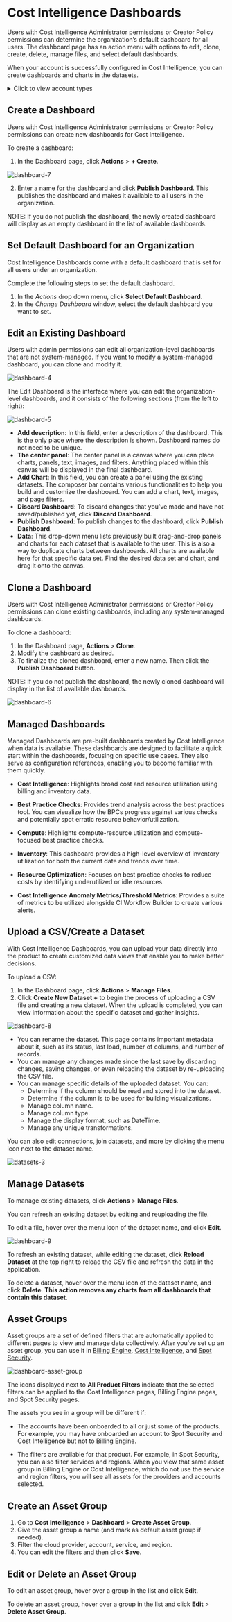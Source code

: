 # Cost Intelligence Dashboards    

Users with Cost Intelligence Administrator permissions or Creator Policy permissions can determine the organization’s default dashboard for all users. The dashboard page has an action menu with options to edit, clone, create, delete, manage files, and select default dashboards.

When your account is successfully configured in Cost Intelligence, you can create dashboards and charts in the datasets. 

<details>
   <summary markdown="span">Click to view account types</summary>

* Billing - Created from the Billing Engine and is available when you connect a billing account to Billing Engine. Data is synced with Billing Engine once a day.

* Best Practice Check - Created from Cost Intelligence and is available when you onboard an account with inventory-related data. Provides data related to all best practice checks available for cost intelligence. 

    * AWS → Billing account and/or a linked account 
    * Azure → subscription
    
    **Note**: This does not include data from Spot Security Risk Assessment checks.

* Inventory - Created from Cost Intelligence and is available when you onboard an account with inventory-related data. Provides high-level inventory-related data for onboarded accounts. 

    * AWS → Billing account and/or a linked account 
    * Azure → subscription
    
    **Note**: This does not include data from Spot Security Inventory.

 </details>
 
## Create a Dashboard  

Users with Cost Intelligence Administrator permissions or Creator Policy permissions can create new dashboards for Cost Intelligence. 

To create a dashboard:   

1. In the Dashboard page, click **Actions** > **+ Create**.    

![dashboard-7](https://github.com/user-attachments/assets/a4c06695-1f6b-497a-9311-3acae5d9197e)

2. Enter a name for the dashboard and click **Publish Dashboard**. This publishes the dashboard and makes it available to all users in the organization.

NOTE: If you do not publish the dashboard, the newly created dashboard will display as an empty dashboard in the list of available dashboards.  

## Set Default Dashboard for an Organization

Cost Intelligence Dashboards come with a default dashboard that is set for all users under an organization.  

Complete the following steps to set the default dashboard.

1. In the <i>Actions</i> drop down menu, click **Select Default Dashboard**.
2. In the <i>Change Dashboard</i> window, select the default dashboard you want to set.

## Edit an Existing Dashboard    

Users with admin permissions can edit all organization-level dashboards that are not system-managed. If you want to modify a system-managed dashboard, you can clone and modify it.

![dashboard-4](https://github.com/spotinst/help/assets/106514736/72c9a54a-5292-47cd-b845-8097e802ad27)   

The Edit Dashboard is the interface where you can edit the organization-level dashboards, and it consists of the following sections (from the left to right):  

![dashboard-5](https://github.com/spotinst/help/assets/106514736/762309f4-7860-4eb3-b23d-c6e2f3c3ec56) 

* **Add description**: In this field, enter a description of the dashboard. This is the only place where the description is shown. Dashboard names do not need to be unique.  
* **The center panel**: The center panel is a canvas where you can place charts, panels, text, images, and filters. Anything placed within this canvas will be displayed in the final dashboard.  
* **Add Chart**: In this field, you can create a panel using the existing datasets. The composer bar contains various functionalities to help you build and customize the dashboard. You can add a chart, text, images, and page filters.   
* **Discard Dashboard**: To discard changes that you’ve made and have not saved/published yet, click **Discard Dashboard**.   
* **Publish Dashboard**: To publish changes to the dashboard, click **Publish Dashboard**.  
* **Data**: This drop-down menu lists previously built drag-and-drop panels and charts for each dataset that is available to the user. This is also a way to duplicate charts between dashboards. All charts are available here for that specific data set. Find the desired data set and chart, and drag it onto the canvas.  

## Clone a Dashboard   

Users with Cost Intelligence Administrator permissions or Creator Policy permissions can clone existing dashboards, including any system-managed dashboards. 

To clone a dashboard:   

1. In the Dashboard page, **Actions** > **Clone**.  
2. Modify the dashboard as desired.  
3. To finalize the cloned dashboard, enter a new name. Then click the **Publish Dashboard** button.   

NOTE: If you do not publish the dashboard, the newly cloned dashboard will display in the list of available dashboards.  

![dashboard-6](https://github.com/spotinst/help/assets/106514736/443f9293-861a-4ec1-943f-32d4f053099c)

## Managed Dashboards

Managed Dashboards are pre-built dashboards created by Cost Intelligence when data is available. These dashboards are designed to facilitate a quick start within the dashboards, focusing on specific use cases. They also serve as configuration references, enabling you to become familiar with them quickly.

* **Cost Intelligence**: Highlights broad cost and resource utilization using billing and inventory data.

* **Best Practice Checks**: Provides trend analysis across the best practices tool. You can visualize how the BPCs progress against various checks and potentially spot erratic resource behavior/utilization.

* **Compute**: Highlights compute-resource utilization and compute-focused best practice checks.

* **Inventory**: This dashboard provides a high-level overview of inventory utilization for both the current date and trends over time.

* **Resource Optimization**: Focuses on best practice checks to reduce costs by identifying underutilized or idle resources. 

* **Cost Intelligence Anomaly Metrics/Threshold Metrics**: Provides a suite of metrics to be utilized alongside CI Workflow Builder to create various alerts.

## Upload a CSV/Create a Dataset    

With Cost Intelligence Dashboards, you can upload your data directly into the product to create customized data views that enable you to make better decisions. 

To upload a CSV:    

1. In the Dashboard page, click **Actions** > **Manage Files**.  
2. Click **Create New Dataset +** to begin the process of uploading a CSV file and creating a new dataset. When the upload is completed, you can view information about the specific dataset and gather insights.

![dashboard-8](https://github.com/user-attachments/assets/910dc425-5e39-4b6f-9d73-06d064f1efce)

* You can rename the dataset. This page contains important metadata about it, such as its status, last load, number of columns, and number of records.  
* You can manage any changes made since the last save by discarding changes, saving changes, or even reloading the dataset by re-uploading the CSV file. 
* You can manage specific details of the uploaded dataset. You can:  
  - Determine if the column should be read and stored into the dataset.  
  - Determine if the column is to be used for building visualizations.   
  - Manage column name.  
  - Manage column type.  
  - Manage the display format, such as DateTime.  
  - Manage any unique transformations.    

You can also edit connections, join datasets, and more by clicking the menu icon next to the dataset name.  

![datasets-3](https://github.com/spotinst/help/assets/106514736/170e83b8-0e10-4982-a727-61934572eedb)   

## Manage Datasets  

To manage existing datasets, click **Actions** > **Manage Files**.  

You can refresh an existing dataset by editing and reuploading the file.

To edit a file, hover over the menu icon of the dataset name, and click **Edit**.

![dashboard-9](https://github.com/user-attachments/assets/baed5d91-9eb6-49f3-9cd5-ea4ba1241653)
  
To refresh an existing dataset, while editing the dataset, click **Reload Dataset** at the top right to reload the CSV file and refresh the data in the application. 

To delete a dataset, hover over the menu icon of the dataset name, and click **Delete**. **This action removes any charts from all dashboards that contain this dataset**. 

## Asset Groups

Asset groups are a set of defined filters that are automatically applied to different pages to view and manage data collectively. After you’ve set up an asset group, you can use it in [Billing Engine](billing-engine/), [Cost Intelligence](cost-intelligence/), and [Spot Security](spot-security/).

![dashboard-asset-group](https://github.com/user-attachments/assets/7546c0f8-1461-4dcf-afc5-a826531fa78f) 

The icons displayed next to **All Product Filters** indicate that the selected filters can be applied to the Cost Intelligence pages, Billing Engine pages, and Spot Security pages.

The assets you see in a group will be different if:

* The accounts have been onboarded to all or just some of the products. For example, you may have onboarded an account to Spot Security and Cost Intelligence but not to Billing Engine.

* The filters are available for that product. For example, in Spot Security, you can also filter services and regions. When you view that same asset group in Billing Engine or Cost Intelligence, which do not use the service and region filters, you will see all assets for the providers and accounts selected.

## Create an Asset Group

1. Go to **Cost Intelligence** > **Dashboard** > **Create Asset Group**.
2. Give the asset group a name (and mark as default asset group if needed).
3. Filter the cloud provider, account, service, and region.
4. You can edit the filters and then click **Save**.

## Edit or Delete an Asset Group

To edit an asset group, hover over a group in the list and click **Edit**.

To delete an asset group, hover over a group in the list and click **Edit** > **Delete Asset Group**.
  
